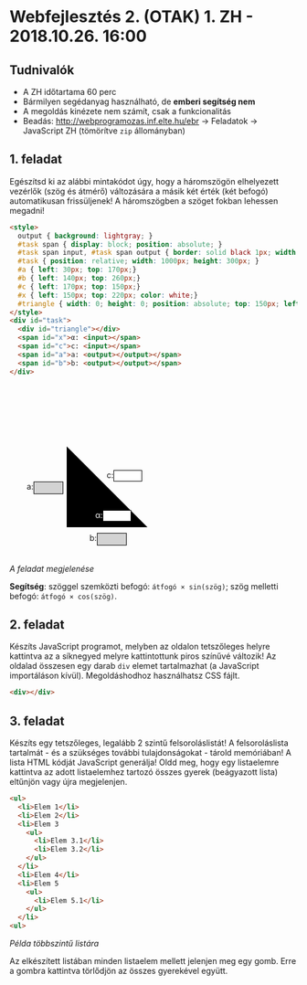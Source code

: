 # Webfejlesztés 2. (OTAK) 1. ZH - 2018.10.26. 16:00

## Tudnivalók

- A ZH időtartama 60 perc
- Bármilyen segédanyag használható, de **emberi segítség nem**
- A megoldás kinézete nem számít, csak a funkcionalitás
- Beadás: <http://webprogramozas.inf.elte.hu/ebr> &rarr; Feladatok &rarr; JavaScript ZH (tömörítve `zip` állományban)

## 1. feladat

Egészítsd ki az alábbi mintakódot úgy, hogy a háromszögön elhelyezett vezérlők (szög és átmérő) változására a másik két érték (két befogó) automatikusan frissüljenek! A háromszögben a szöget fokban lehessen megadni!


```html
<style>
  output { background: lightgray; }
  #task span { display: block; position: absolute; }
  #task span input, #task span output { border: solid black 1px; width: 50px; display: inline-block; height: 20px; position: absolute; }
  #task { position: relative; width: 1000px; height: 300px; }
  #a { left: 30px; top: 170px;}
  #b { left: 140px; top: 260px;}
  #c { left: 170px; top: 150px;}
  #x { left: 150px; top: 220px; color: white;}
  #triangle { width: 0; height: 0; position: absolute; top: 150px; left: 0; border: solid transparent 100px; border-top-color: black; transform: rotate(45deg)}
</style>
<div id="task">
  <div id="triangle"></div>
  <span id="x">α: <input></span>
  <span id="c">c: <input></span>
  <span id="a">a: <output></output></span>
  <span id="b">b: <output></output></span>
</div>
```

<style>
  output { background: lightgray; }
  #task span { display: block; position: absolute; }
  #task span input, #task span output { border: solid black 1px; width: 50px; display: inline-block; height: 20px; position: absolute; }
  #task { position: relative; width: 1000px; height: 300px; }
  #a { left: 30px; top: 170px;}
  #b { left: 140px; top: 260px;}
  #c { left: 170px; top: 150px;}
  #x { left: 150px; top: 220px; color: white;}
  #triangle { width: 0; height: 0; position: absolute; top: 150px; left: 0; border: solid transparent 100px; border-top-color: black; transform: rotate(45deg)}
</style>
<div id="task">
  <div id="triangle"></div>
  <span id="x">α: <input></span>
  <span id="c">c: <input></span>
  <span id="a">a: <output></output></span>
  <span id="b">b: <output></output></span>
</div>

_A feladat megjelenése_

**Segítség**: szöggel szemközti befogó: `átfogó × sin(szög)`; szög melletti befogó: `átfogó × cos(szög)`.


## 2. feladat

Készíts JavaScript programot, melyben az oldalon tetszőleges helyre kattintva az a síknegyed melyre kattintottunk piros színűvé változik!
Az oldalad összesen egy darab `div` elemet tartalmazhat (a JavaScript importáláson kívül). Megoldáshodhoz használhatsz CSS fájlt.

```html
<div></div>
```


## 3. feladat

Készíts egy tetszőleges, legalább 2 szintű felsoroláslistát! A felsoroláslista tartalmát - és a szükséges további tulajdonságokat - tárold memóriában! A lista HTML kódját JavaScript generálja! Oldd meg, hogy egy listaelemre kattintva az adott listaelemhez tartozó összes gyerek (beágyazott lista) eltűnjön vagy újra megjelenjen.

```html
<ul>
  <li>Elem 1</li>
  <li>Elem 2</li>
  <li>Elem 3
    <ul>
      <li>Elem 3.1</li>
      <li>Elem 3.2</li>
    </ul>
  </li>
  <li>Elem 4</li>
  <li>Elem 5
    <ul>
      <li>Elem 5.1</li>
    </ul>
  </li>
<ul>
```
_Példa többszintű listára_

Az elkészített listában minden listaelem mellett jelenjen meg egy gomb. Erre a gombra kattintva törlődjön az összes gyerekével együtt.

